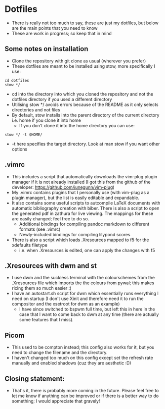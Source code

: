 # Dotfiles
* There is really not too much to say, these are just my dotfiles, but below are the main points that you need to know
* These are work in progress; so keep that in mind

## Some notes on installation
* Clone the repository with git clone as usual (wherever you prefer)
* These dotfiles are meant to be installed using stow, more specifically I use:

```
cd dotfiles
stow */
```
* cd into the directory into which you cloned the repository and not the dotfiles directory if you used a different directory
* Utilising stow */ avoids errors because of the README as it only selects directories and not files
* By default, stow installs into the parent directory of the current directory i.e. home if you clone it into home
	* If you don't clone it into the home directory you can use:

```
stow */ -t $HOME/
```

* -t here specifies the target directory. Look at man stow if you want other options

## .vimrc
* This includes a script that automatically downloads the vim-plug plugin manager if it is not already installed (I got this from the github of the developer: https://github.com/junegunn/vim-plug)
* My .vimrc contains plugins that I personally use (with vim-plug as a plugin manager), but the list is easily editable and expandable.   
* It also contains some useful scripts to autcompile LaTeX documents with automatic bibliography creation with biber. There is also a script to open the generated pdf in zathura for live viewing. The mappings for these are easily changed; feel free to do so.
	* Additional bindings for compiling pandoc markdown to different formats (see .vimrc)
	* Newly-included bindings for compiling lilypond scores
* There is also a script which loads .Xresources mapped to f5 for the xdefaults filetype
	* i.e. when .Xresources is edited, one can apply the changes with f5

## .Xresources with dwm and st
* I use dwm and the suckless terminal with the colourschemes from the .Xresources file which imports the the colours from pywal; this makes ricing them so much easier :)
* I have an autostart.sh script for dwm which essentially runs everything I need on startup (I don't use Xinit and therefore need it to run the compositor and the xsetroot for dwm as an example)
	* I have since switched to bspwm full time, but left this in here in the case that I want to come back to dwm at any time (there are actually some features that I miss).

## Picom
* This used to be compton instead; this config also works for it, but you need to change the filename and the directory.
* I haven't changed too much on this config except set the refresh rate manually and enabled shadows (cuz they are aesthetic :D)

## Closing statement:
* That's it, there is probably more coming in the future. Please feel free to let me know if anything can be improved or if there is a better way to do something; I would appreciate that gravely!
